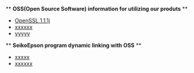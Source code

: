 ** **OSS(Open Source Software) information for utilizing our produts** **
- [OpenSSL 1.1.1j](https://github.com/SeikoEpson/OSSs/OpenSSL/1.1.1j)
- [xxxxxx]()
- [yyyyy]()

** **SeikoEpson program dynamic linking with OSS** **
- [xxxxx]()
- [xxxxxx]()

